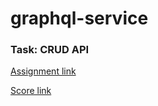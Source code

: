 # graphql-service

### Task: CRUD API


[Assignment link](https://github.com/AlreadyBored/nodejs-assignments/blob/main/assignments/graphql-service/assignment.md)

[Score link](https://github.com/AlreadyBored/nodejs-assignments/blob/main/assignments/graphql-service/score.md)
